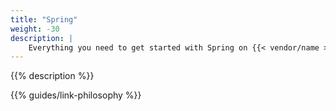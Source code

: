 ```yaml
---
title: "Spring"
weight: -30
description: |
    Everything you need to get started with Spring on {{< vendor/name >}}.
---
```


{{% description %}}

{{% guides/link-philosophy %}}
